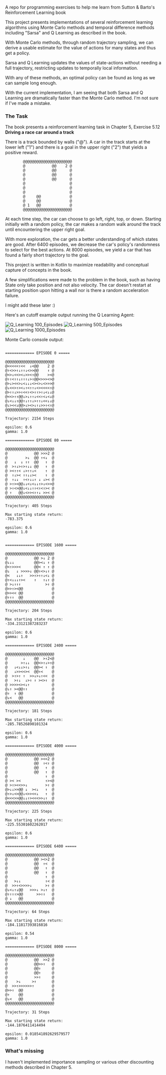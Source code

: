 A repo for programming exercises to help me learn from Sutton & Barto's Reinforcement Learning book 

This project presents implementations of several reinforcement learning algorithms using
Monte Carlo methods and temporal difference methods including "Sarsa" and Q Learning as described in the book.

With Monte Carlo methods, through random trajectory sampling, we can derive a usable estimate for the value of actions 
for many states and thus get a policy.

Sarsa and Q Learning updates the values of state-actions without needing a full trajectory, restricting updates to
temporally local information.

With any of these methods, an optimal policy can be found as long as we can sample long enough.

With the current implementation, I am seeing that both Sarsa and Q Learning are dramatically faster than the Monte Carlo
method. I'm not sure if I've made a mistake.


### The Task

The book presents a reinforcement learning task in Chapter 5, Exercise 5.12
**Driving a race car around a track**

There is a track bounded by walls ("@").
A car in the track starts at the lower left ("1")
and there is a goal in the upper right ("2") that yields a positive reward.

            @@@@@@@@@@@@@@@@@@@@@@
            @            @@    2 @
            @            @@      @
            @            @@      @
            @            @@      @
            @                    @
            @                    @
            @                    @
            @     @@             @
            @     @@             @
            @ 1   @@             @
            @@@@@@@@@@@@@@@@@@@@@@


At each time step, the car can choose to go left, right, top, or down.
Starting initially with a random policy, the car makes a random walk around the track until encountering the
upper right goal.

With more exploration, the car gets a better understanding of which states are good.
After 6400 episodes, we decrease the car's policy's randomness to select for the best actions.
At 8000 episodes, we yield a car that has found a fairly short trajectory to the goal.

This project is written in Kotlin to maximize readability and conceptual capture of concepts in the book.

A few simplifications were made to the problem in the book, such as having State only take position
and not also velocity. The car doesn't restart at starting position upon hitting a wall
nor is there a random acceleration failure.

I might add these later :)

Here's an cutoff example output running the Q Learning Agent:

![Q_Learning 100_Episodes](/images/qlearning_100.jpg)
![Q_Learning 500_Episodes](/images/qlearning_500.jpg)
![Q_Learning 1000_Episodes](/images/qlearning_1000.jpg)


Monte Carlo console output:

```

============= EPISODE 0 =====

@@@@@@@@@@@@@@@@@@@@@@
@<<<<<↑<<  ↓<@@    2 @
@↑<>>↑↓↑↑↓<>>@@    ↑ @
@<>↓<<><↓>><↑@@    ><@
@↑↑<↑↑↓↑↑↑↓>↑@@<>>><>@
@>↓><<>↓<↓↓↓<><>↓<>>>@
@↓<<>↑><↓↑<↑↑↓<><<<<↑@
@>↑↑↓>>↑<<↑<>↑↑>↑↓<↓↓@
@<<>↑↑@@↓>↓↑↑↓<<↑<↓<↓@
@↓<↓↓↑@@↑↓↑↑↓>↑↑↓<<↓↓@
@↓><<↓@@>↓><>↓↑↓>>↑<↑@
@@@@@@@@@@@@@@@@@@@@@@

Trajectory: 2154 Steps

epsilon: 0.6
gamma: 1.0

============= EPISODE 80 =====

@@@@@@@@@@@@@@@@@@@@@@
@            @@ >>>2 @
@        >↓  @@ ↑<↓  @
@   ↓  ↓ ↑↑  @@   ↑  @
@  >↑↓>↑>↑↓↓ @@   ↑  @
@ ><↑↑< ↓>↑↑↓<    ↑  @
@  ↑↓>< ↑↑↓↓><    ↑  @
@  ↑↓↓  ↑<↑↓↓↑ ↓ ↓>< @
@ >↑><@@↓↓<↓<↓↓↑>↓<>>@
@ >↑<>@@↓<↓↓↑↑<↑<↑>< @
@ ↑   @@↓<>><↑↑↓ >>< @
@@@@@@@@@@@@@@@@@@@@@@

Trajectory: 405 Steps

Max starting state return:
-783.375

epsilon: 0.6
gamma: 1.0


============= EPISODE 1600 =====

@@@@@@@@@@@@@@@@@@@@@@
@            @@ >↓ 2 @
@↓↓↓         @@><↓ ↑ @
@<↑>>><      @@< ↑ ↑ @
@↓   ↓ >>>>↓ @@↑<>↓↑ @
@<   ↓↓↑   >>↑>↑↑↓<↓ @
@↑<↓↓↓↑><    ↑   ↑↓↑ @
@ >↓↑↑↑           >↑ @
@>>↑><@@             @
@>><< @@             @
@↑↑↑  @@             @
@@@@@@@@@@@@@@@@@@@@@@

Trajectory: 204 Steps

Max starting state return:
-334.23121387283237

epsilon: 0.6
gamma: 1.0

============= EPISODE 2400 =====

@@@@@@@@@@@@@@@@@@@@@@
@       ↓    @@  >↑2<@
@      >↑↓↓  @@<>↑↓>↑@
@   ↓<↓↓>↑↓  @@>< ↑  @
@   ↓>><<><  @@↑<    @
@  >↑>↑ ↑  >>↓>↓↑<<  @
@   >↑↓  ↓>↑ ↑ ><>↑  @
@ >>>><><↓↑          @
@↓↑ ><@@↑↑           @
@↑  ↑ @@             @
@↓<   @@             @
@@@@@@@@@@@@@@@@@@@@@@

Trajectory: 181 Steps

Max starting state return:
-285.78526890101324

epsilon: 0.6
gamma: 1.0

============= EPISODE 4000 =====

@@@@@@@@@@@@@@@@@@@@@@
@            @@ ><<2 @
@            @@  ↑<↑ @
@            @@   ↑  @
@            @@   ↑  @
@                 ↑  @
@ >< ><           ↑><@
@ >↑><<>>↓        >↑ @
@>↓↓>>@@ ↓  ><↓   ↑  @
@↑>↓<>@@↓<>><<↓   ↑  @
@<<<>>@@↓↓↑><<<>>↓↑  @
@@@@@@@@@@@@@@@@@@@@@@

Trajectory: 225 Steps

Max starting state return:
-225.55301602262017

epsilon: 0.6
gamma: 1.0

============= EPISODE 6400 =====

@@@@@@@@@@@@@@@@@@@@@@
@            @@ ><>2 @
@            @@  ↑<  @
@            @@   ↑  @
@            @@   ↑  @
@                 ↑  @
@   >↓↓           ↑< @
@  >>↑<>>>>↓      >↑ @
@↓<↓↑↓@@   >>>↓ >↓↑  @
@↑↑↑↑>@@      >>↑↑   @
@ ↓   @@             @
@@@@@@@@@@@@@@@@@@@@@@

Trajectory: 64 Steps

Max starting state return:
-184.11817393816816

epsilon: 0.54
gamma: 1.0

============= EPISODE 8000 =====

@@@@@@@@@@@@@@@@@@@@@@
@            @@  >>2 @
@            @@>>↑   @
@            @@↑     @
@            @@↑     @
@            >>↑     @
@    >↓     >↑       @
@  >>↑>>>>>>↑        @
@>>↑  @@             @
@↑    @@             @
@↓<   @@             @
@@@@@@@@@@@@@@@@@@@@@@

Trajectory: 31 Steps

Max starting state return:
-144.1876411414494

epsilon: 0.018541892629579577
gamma: 1.0

```


### What's missing
I haven't implemented importance sampling or various other discounting methods described in Chapter 5. 